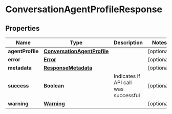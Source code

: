 

# ConversationAgentProfileResponse


## Properties

| Name | Type | Description | Notes |
|------------ | ------------- | ------------- | -------------|
|**agentProfile** | [**ConversationAgentProfile**](ConversationAgentProfile.md) |  |  [optional] |
|**error** | [**Error**](Error.md) |  |  [optional] |
|**metadata** | [**ResponseMetadata**](ResponseMetadata.md) |  |  [optional] |
|**success** | **Boolean** | Indicates if API call was successful |  [optional] |
|**warning** | [**Warning**](Warning.md) |  |  [optional] |



